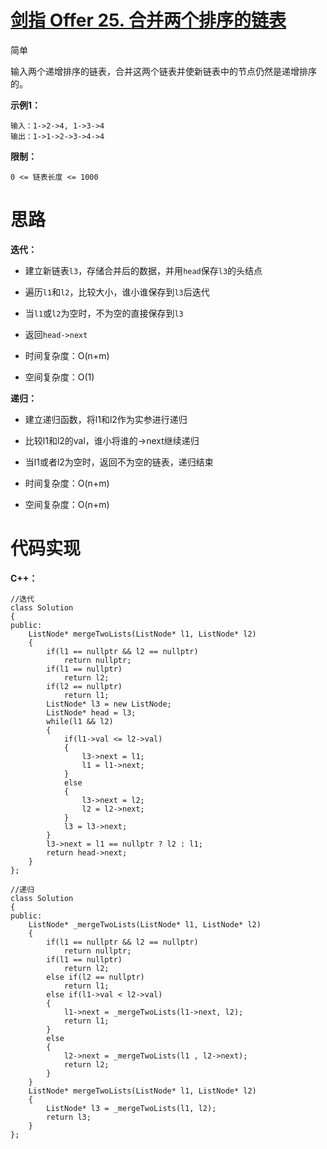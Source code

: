 # [剑指 Offer 25. 合并两个排序的链表](https://leetcode.cn/problems/he-bing-liang-ge-pai-xu-de-lian-biao-lcof/)

简单



输入两个递增排序的链表，合并这两个链表并使新链表中的节点仍然是递增排序的。

**示例1：**

```
输入：1->2->4, 1->3->4
输出：1->1->2->3->4->4
```

**限制：**

```
0 <= 链表长度 <= 1000
```



# 思路

**迭代：**

- 建立新链表`l3`，存储合并后的数据，并用`head`保存`l3`的头结点
- 遍历`l1`和`l2`，比较大小，谁小谁保存到`l3`后迭代
- 当`l1`或`l2`为空时，不为空的直接保存到`l3`
- 返回`head->next`

- 时间复杂度：O(n+m)
- 空间复杂度：O(1)

**递归：**

- 建立递归函数，将l1和l2作为实参进行递归
- 比较l1和l2的val，谁小将谁的->next继续递归
- 当l1或者l2为空时，返回不为空的链表，递归结束

- 时间复杂度：O(n+m)
- 空间复杂度：O(n+m)



# 代码实现

**C++：**

```
//迭代
class Solution
{
public: 
    ListNode* mergeTwoLists(ListNode* l1, ListNode* l2)
    {
        if(l1 == nullptr && l2 == nullptr)
            return nullptr;
        if(l1 == nullptr)
            return l2;
        if(l2 == nullptr)
            return l1;
        ListNode* l3 = new ListNode;
        ListNode* head = l3;
        while(l1 && l2)
        {
            if(l1->val <= l2->val)
            {
                l3->next = l1;
                l1 = l1->next;
            }
            else
            {
                l3->next = l2;
                l2 = l2->next;
            }      
            l3 = l3->next;
        }
        l3->next = l1 == nullptr ? l2 : l1;
        return head->next;
    }   
};

//递归
class Solution
{
public: 
    ListNode* _mergeTwoLists(ListNode* l1, ListNode* l2)
    {
        if(l1 == nullptr && l2 == nullptr)
            return nullptr;
        if(l1 == nullptr)
            return l2;
        else if(l2 == nullptr)
            return l1;
        else if(l1->val < l2->val)
        {
            l1->next = _mergeTwoLists(l1->next, l2);
            return l1;
        }
        else
        {
            l2->next = _mergeTwoLists(l1 , l2->next);
            return l2;
        }
    }
    ListNode* mergeTwoLists(ListNode* l1, ListNode* l2)
    {
        ListNode* l3 = _mergeTwoLists(l1, l2);
        return l3;
    }   
};
```

